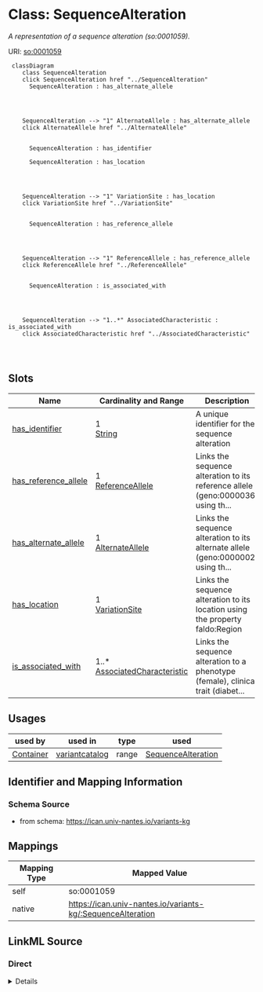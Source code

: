 

# Class: SequenceAlteration


_A representation of a sequence alteration (so:0001059)._





URI: [so:0001059](http://purl.obolibrary.org/obo/SO_0001059)






```mermaid
 classDiagram
    class SequenceAlteration
    click SequenceAlteration href "../SequenceAlteration"
      SequenceAlteration : has_alternate_allele
        
          
    
    
    SequenceAlteration --> "1" AlternateAllele : has_alternate_allele
    click AlternateAllele href "../AlternateAllele"

        
      SequenceAlteration : has_identifier
        
      SequenceAlteration : has_location
        
          
    
    
    SequenceAlteration --> "1" VariationSite : has_location
    click VariationSite href "../VariationSite"

        
      SequenceAlteration : has_reference_allele
        
          
    
    
    SequenceAlteration --> "1" ReferenceAllele : has_reference_allele
    click ReferenceAllele href "../ReferenceAllele"

        
      SequenceAlteration : is_associated_with
        
          
    
    
    SequenceAlteration --> "1..*" AssociatedCharacteristic : is_associated_with
    click AssociatedCharacteristic href "../AssociatedCharacteristic"

        
      
```




<!-- no inheritance hierarchy -->


## Slots

| Name | Cardinality and Range | Description | Inheritance |
| ---  | --- | --- | --- |
| [has_identifier](has_identifier.md) | 1 <br/> [String](String.md) | A unique identifier for the sequence alteration | direct |
| [has_reference_allele](has_reference_allele.md) | 1 <br/> [ReferenceAllele](ReferenceAllele.md) | Links the sequence alteration to its reference allele (geno:0000036) using th... | direct |
| [has_alternate_allele](has_alternate_allele.md) | 1 <br/> [AlternateAllele](AlternateAllele.md) | Links the sequence alteration to its alternate allele (geno:0000002) using th... | direct |
| [has_location](has_location.md) | 1 <br/> [VariationSite](VariationSite.md) | Links the sequence alteration to its location using the property faldo:Region | direct |
| [is_associated_with](is_associated_with.md) | 1..* <br/> [AssociatedCharacteristic](AssociatedCharacteristic.md) | Links the sequence alteration to a phenotype (female), clinical trait (diabet... | direct |





## Usages

| used by | used in | type | used |
| ---  | --- | --- | --- |
| [Container](Container.md) | [variantcatalog](variantcatalog.md) | range | [SequenceAlteration](SequenceAlteration.md) |






## Identifier and Mapping Information







### Schema Source


* from schema: https://ican.univ-nantes.io/variants-kg




## Mappings

| Mapping Type | Mapped Value |
| ---  | ---  |
| self | so:0001059 |
| native | https://ican.univ-nantes.io/variants-kg/:SequenceAlteration |







## LinkML Source

<!-- TODO: investigate https://stackoverflow.com/questions/37606292/how-to-create-tabbed-code-blocks-in-mkdocs-or-sphinx -->

### Direct

<details>
```yaml
name: SequenceAlteration
description: A representation of a sequence alteration (so:0001059).
from_schema: https://ican.univ-nantes.io/variants-kg
attributes:
  has_identifier:
    name: has_identifier
    description: A unique identifier for the sequence alteration.
    from_schema: https://ican.univ-nantes.io/variants-kg
    rank: 1000
    slot_uri: sio:000300
    domain_of:
    - SequenceAlteration
    - AssociatedCharacteristic
    range: string
    required: true
  has_reference_allele:
    name: has_reference_allele
    description: Links the sequence alteration to its reference allele (geno:0000036)
      using the property geno:0000385.
    from_schema: https://ican.univ-nantes.io/variants-kg
    rank: 1000
    slot_uri: geno:0000385
    domain_of:
    - SequenceAlteration
    range: ReferenceAllele
    required: true
  has_alternate_allele:
    name: has_alternate_allele
    description: Links the sequence alteration to its alternate allele (geno:0000002)
      using the property geno:0000382.
    from_schema: https://ican.univ-nantes.io/variants-kg
    rank: 1000
    slot_uri: geno:0000382
    domain_of:
    - SequenceAlteration
    range: AlternateAllele
    required: true
  has_location:
    name: has_location
    description: Links the sequence alteration to its location using the property
      faldo:Region.
    from_schema: https://ican.univ-nantes.io/variants-kg
    rank: 1000
    slot_uri: faldo:location
    domain_of:
    - SequenceAlteration
    range: VariationSite
    required: true
  is_associated_with:
    name: is_associated_with
    description: Links the sequence alteration to a phenotype (female), clinical trait
      (diabetes) or grouping (whole cohort).
    from_schema: https://ican.univ-nantes.io/variants-kg
    rank: 1000
    slot_uri: sio:001403
    domain_of:
    - SequenceAlteration
    range: AssociatedCharacteristic
    required: true
    multivalued: true
class_uri: so:0001059

```
</details>

### Induced

<details>
```yaml
name: SequenceAlteration
description: A representation of a sequence alteration (so:0001059).
from_schema: https://ican.univ-nantes.io/variants-kg
attributes:
  has_identifier:
    name: has_identifier
    description: A unique identifier for the sequence alteration.
    from_schema: https://ican.univ-nantes.io/variants-kg
    rank: 1000
    slot_uri: sio:000300
    alias: has_identifier
    owner: SequenceAlteration
    domain_of:
    - SequenceAlteration
    - AssociatedCharacteristic
    range: string
    required: true
  has_reference_allele:
    name: has_reference_allele
    description: Links the sequence alteration to its reference allele (geno:0000036)
      using the property geno:0000385.
    from_schema: https://ican.univ-nantes.io/variants-kg
    rank: 1000
    slot_uri: geno:0000385
    alias: has_reference_allele
    owner: SequenceAlteration
    domain_of:
    - SequenceAlteration
    range: ReferenceAllele
    required: true
  has_alternate_allele:
    name: has_alternate_allele
    description: Links the sequence alteration to its alternate allele (geno:0000002)
      using the property geno:0000382.
    from_schema: https://ican.univ-nantes.io/variants-kg
    rank: 1000
    slot_uri: geno:0000382
    alias: has_alternate_allele
    owner: SequenceAlteration
    domain_of:
    - SequenceAlteration
    range: AlternateAllele
    required: true
  has_location:
    name: has_location
    description: Links the sequence alteration to its location using the property
      faldo:Region.
    from_schema: https://ican.univ-nantes.io/variants-kg
    rank: 1000
    slot_uri: faldo:location
    alias: has_location
    owner: SequenceAlteration
    domain_of:
    - SequenceAlteration
    range: VariationSite
    required: true
  is_associated_with:
    name: is_associated_with
    description: Links the sequence alteration to a phenotype (female), clinical trait
      (diabetes) or grouping (whole cohort).
    from_schema: https://ican.univ-nantes.io/variants-kg
    rank: 1000
    slot_uri: sio:001403
    alias: is_associated_with
    owner: SequenceAlteration
    domain_of:
    - SequenceAlteration
    range: AssociatedCharacteristic
    required: true
    multivalued: true
class_uri: so:0001059

```
</details>
